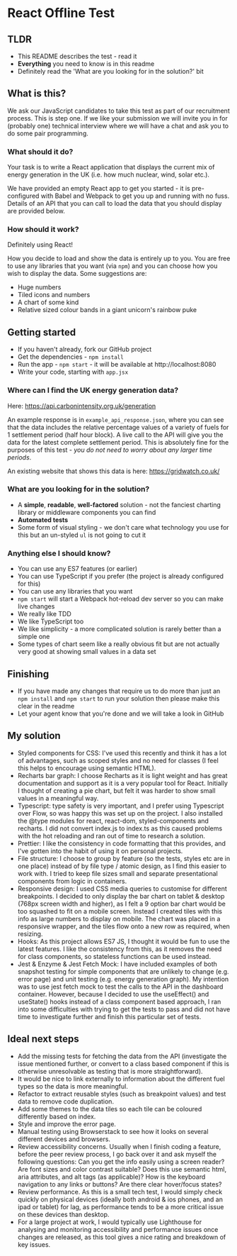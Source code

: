 # React Offline Test

## TLDR

* This README describes the test - read it
* **Everything** you need to know is in this readme
* Definitely read the 'What are you looking for in the solution?' bit

## What is this?

We ask our JavaScript candidates to take this test as part of our recruitment process. This is step one. If we like your submission we will invite you in for (probably one) technical interview where we will have a chat and ask you to do some pair programming. 

### What should it do?

Your task is to write a React application that displays the current mix of energy generation in the UK (i.e. how much nuclear, wind, solar etc.).

We have provided an empty React app to get you started - it is pre-configured with Babel and Webpack to get you up and running with no fuss. Details of an API that you can call to load the data that you should display are provided below. 

### How should it work?

Definitely using React! 

How you decide to load and show the data is entirely up to you. 
You are free to use any libraries that you want (via `npm`) and you can choose how you wish to display the data. Some suggestions are:

* Huge numbers
* Tiled icons and numbers
* A chart of some kind
* Relative sized colour bands in a giant unicorn's rainbow puke

## Getting started

* If you haven't already, fork our GitHub project
* Get the dependencies - `npm install`
* Run the app - `npm start` - it will be available at http://localhost:8080
* Write your code, starting with `app.jsx`

### Where can I find the UK energy generation data?

Here: https://api.carbonintensity.org.uk/generation

An example response is in `example_api_response.json`, where you can see that the data includes the relative percentage values of a variety of fuels
for 1 settlement period (half hour block). A live call to the API will give you the data for the latest complete settlement period. This is absolutely fine for the purposes of this test - *you do not need to worry about any larger time periods*.

An existing website that shows this data is here: https://gridwatch.co.uk/

### What are you looking for in the solution?

* A **simple**, **readable**, **well-factored** solution - not the fanciest charting library or middleware components you can find
* **Automated tests**
* Some form of visual styling - we don't care what technology you use for this but an un-styled `ul` is not going to cut it

### Anything else I should know?

* You can use any ES7 features (or earlier)
* You can use TypeScript if you prefer (the project is already configured for this)
* You can use any libraries that you want
* `npm start` will start a Webpack hot-reload dev server so you can make live changes
* We really like TDD
* We like TypeScript too
* We like simplicity - a more complicated solution is rarely better than a simple one
* Some types of chart seem like a really obvious fit but are not actually very good at showing small values in a data set 

## Finishing

* If you have made any changes that require us to do more than just an `npm install` and `npm start` to run your solution then please make this clear in the readme
* Let your agent know that you're done and we will take a look in GitHub

## My solution

* Styled components for CSS: I've used this recently and think it has a lot of advantages, such as scoped styles and no need for classes (I feel this helps to encourage using semantic HTML).
* Recharts bar graph: I choose Recharts as it is light weight and has great documentation and support as it is a very popular tool for React. Initially I thought of creating a pie chart, but felt it was harder to show small values in a meaningful way.
* Typescript: type safety is very important, and I prefer using Typescript over Flow, so was happy this was set up on the project. I also installed the @type modules for react, react-dom, styled-components and recharts. I did not convert index.js to index.ts as this caused problems with the hot reloading and ran out of time to research a solution.
* Prettier: I like the consistency in code formatting that this provides, and I've gotten into the habit of using it on personal projects.
* File structure: I choose to group by feature (so the tests, styles etc are in one place) instead of by file type / atomic design, as I find this easier to work with. I tried to keep file sizes small and separate presentational components from logic in containers.
* Responsive design: I used CSS media queries to customise for different breakpoints. I decided to only display the bar chart on tablet & desktop (768px screen width and higher), as I felt a 9 option bar chart would be too squashed to fit on a mobile screen. Instead I created tiles with this info as large numbers to display on mobile. The chart was placed in a responsive wrapper, and the tiles flow onto a new row as required, when resizing.
* Hooks: As this project allows ES7 JS, I thought it would be fun to use the latest features. I like the consistency from this, as it removes the need for class components, so stateless functions can be used instead.
* Jest & Enzyme & Jest Fetch Mock: I have included examples of both snapshot testing for simple components that are unlikely to change (e.g. error page) and unit testing (e.g. energy generation graph). My intention was to use jest fetch mock to test the calls to the API in the dashboard container. However, because I decided to use the useEffect() and useState() hooks instead of a class component based approach, I ran into some difficulties with trying to get the tests to pass and did not have time to investigate further and finish this particular set of tests.

## Ideal next steps

* Add the missing tests for fetching the data from the API (investigate the issue mentioned further, or convert to a class based component if this is otherwise unresolvable as testing that is more straightforward).
* It would be nice to link externally to information about the different fuel types so the data is more meaningful.
* Refactor to extract reusable styles (such as breakpoint values) and test data to remove code duplication.
* Add some themes to the data tiles so each tile can be coloured differently based on index.
* Style and improve the error page.
* Manual testing using Browserstack to see how it looks on several different devices and browsers.
* Review accessibility concerns. Usually when I finish coding a feature, before the peer review process, I go back over it and ask myself the following questions: Can you get the info easily using a screen reader? Are font sizes and color contrast suitable? Does this use semantic html, aria attributes, and alt tags (as applicable)? How is the keyboard navigation to any links or buttons? Are there clear hover/focus states?
* Review performance. As this is a small tech test, I would simply check quickly on physical devices (ideally both android & ios phones, and an ipad or tablet) for lag, as performance tends to be a more critical issue on these devices than desktop.
* For a large project at work, I would typically use Lighthouse for analysing and monitoring accessibility and performance issues once changes are released, as this tool gives a nice rating and breakdown of key issues.
